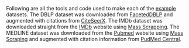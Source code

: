 Following are all the tools and code used to make each of the [example][0]
datasets. The DBLP dataset was downloaded from [FacetedDBLP][2] and augmented
with citations from [CiteSeerX][3]. The IMDb dataset was downloaded straight
from the [IMDb][4] website using [Mass Scrapping][1]. The MEDLINE dataset was
downloaded from the [Pubmed][5] website using [Mass Scraping][1] and augmented
with citation information from [PudMed Central][6].

[0]: https://github.com/alexksikes/CloudMining/tree/master/examples
[1]: https://github.com/alexksikes/mass-scraping
[2]: http://dblp.l3s.de/dblp++.php
[3]: http://citeseerx.ist.psu.edu/index
[4]: http://www.imdb.com/
[5]: http://www.ncbi.nlm.nih.gov/pubmed
[6]: http://www.ncbi.nlm.nih.gov/pmc/